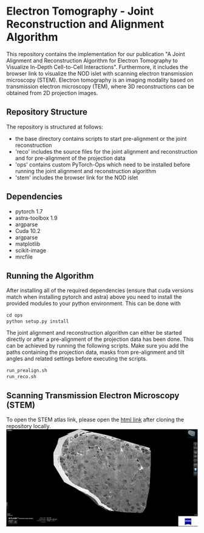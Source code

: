 # Electron Tomography - Joint Reconstruction and Alignment Algorithm

This repository contains the implementation for our publication "A Joint Alignment and Reconstruction Algorithm for Electron Tomography to Visualize In-Depth Cell-to-Cell Interactions". Furthermore, it includes the browser link to visualize the NOD islet with scanning electron transmission microscopy (STEM). Electron tomography is an imaging modality based on transmission electron microscopy (TEM), where 3D reconstructions can be obtained from 2D projection images.

## Repository Structure
The repository is structured at follows:

* the base directory contains scripts to start pre-alignment or the joint reconstruction
* 'reco' includes the source files for the joint alignment and reconstruction and for pre-alignment of the projection data
* 'ops' contains custom PyTorch-Ops which need to be installed before running the joint alignment and reconstruction algorithm
* 'stem' includes the browser link for the NOD islet

## Dependencies

* pytorch 1.7
* astra-toolbox 1.9
* argparse
* Cuda 10.2
* argparse
* matplotlib
* scikit-image
* mrcfile

## Running the Algorithm

After installing all of the required dependencies (ensure that cuda versions match when installing pytorch and astra) above you need to install the provided modules to your python environment. This can be done with

~~~
cd ops
python setup.py install
~~~

The joint alignment and reconstruction algorithm can either be started directly or after a pre-alignment of the projection data has been done. This can be achieved by running the following scripts. Make sure you add the paths containing the projection data, masks from pre-alignment and tilt angles and related settings before executing the scripts.

~~~
run_prealign.sh
run_reco.sh
~~~

## Scanning Transmission Electron Microscopy (STEM)

To open the STEM atlas link, please open the [html link](stem/) after cloning the repository locally. 
![This is an image](stem/stem.png)
